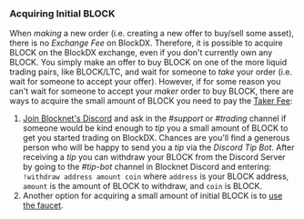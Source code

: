 ### Acquiring Initial BLOCK
When *making* a new order (i.e. creating a new offer to buy/sell some asset), there is no *Exchange Fee* on BlockDX. Therefore, it is possible to acquire BLOCK on the BlockDX exchange, even if you don't currently own any BLOCK. You simply make an offer to buy BLOCK on one of the more liquid trading pairs, like BLOCK/LTC, and wait for someone to *take* your order (i.e. wait for someone to accept your offer). However, if for some reason you can't wait for someone to accept your *maker* order to buy BLOCK, there are ways to acquire the small amount of BLOCK you need to pay the [Taker Fee](/blockdx/fees/#taker-fee):

1. [Join Blocknet's Discord](https://discord.gg/vGa7GeCu8B) and ask in the *#support* or *#trading* channel if someone would be kind enough to *tip* you a small amount of BLOCK to get you started trading on BlockDX. Chances are you'll find a generous person who will be happy to send you a *tip* via the *Discord Tip Bot*. After receiving a *tip* you can withdraw your BLOCK from the Discord Server by going to the *#tip-bot* channel in Blocknet Discord and entering:
```!withdraw address amount coin```
where ```address``` is your BLOCK address,
```amount``` is the amount of BLOCK to withdraw,
and ```coin``` is BLOCK.
1. Another option for acquiring a small amount of initial BLOCK is to [use the faucet](https://block.ccore.online/faucet).
